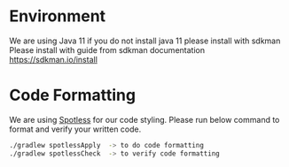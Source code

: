 # Environment
We are using Java 11 if you do not install java 11 please install with sdkman
Please install with guide from sdkman documentation https://sdkman.io/install
# Code Formatting
We are using [Spotless](https://elsevier-healthsolutions.atlassian.net/wiki/display/EOLS/Java+Code+Style) for our code styling.
Please run below command to format and verify your written code.

```bash
./gradlew spotlessApply  -> to do code formatting
./gradlew spotlessCheck  -> to verify code formatting
```

